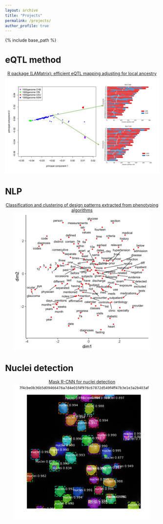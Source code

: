 ```yaml
---
layout: archive
title: "Projects"
permalink: /projects/
author_profile: true
---
```


{% include base_path %}

eQTL method
======
<p align="center"> 
<a href="https://github.com/yizhenzhong/Local_ancestry">R package (LAMatrix): efficient eQTL mapping adjusting for local ancestry</a>
<a href="https://github.com/yizhenzhong/Local_ancestry">
<img src="/images/lamatrix.png" alt="Photo" style="width: 600px;"> 
</a>
</p>

NLP
======
<p align="center"> 
<a href="https://github.com/yizhenzhong/PhenoPattern">Classification and clustering of design patterns extracted from phenotyping algorithms</a>
<a href="https://github.com/yizhenzhong/PhenoPattern">
<img src="/images/tsne.png" alt="Photo" style="width: 450px;"> 
</a>
</p>


Nuclei detection
======
<p align="center">
<a href="https://github.com/YinanZheng/Kaggle2018">Mask R-CNN for nuclei detection</a>
<a href="https://github.com/YinanZheng/Kaggle2018">
<img src="/images/nuclei.png" alt="Photo" style="width: 450px;"> 
</a>
</p>
